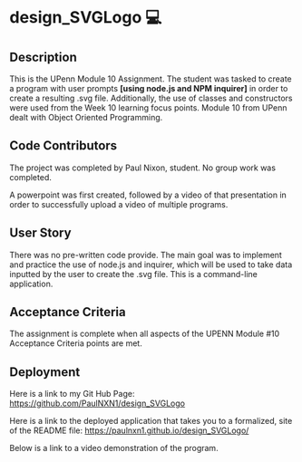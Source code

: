 # design_SVGLogo 💻

## Description
This is the UPenn Module 10 Assignment.  The student was tasked to create a program with user prompts **[using node.js and NPM inquirer]** in order to create a resulting .svg file.  Additionally, the use of classes and constructors were used from the Week 10 learning focus points.  Module 10 from UPenn dealt with Object Oriented Programming.  


## Code Contributors
The project was completed by Paul Nixon, student. No group work was completed.

A powerpoint was first created, followed by a video of that presentation in order to successfully upload a video of multiple programs.  


## User Story
There was no pre-written code provide.   The main goal was to implement and practice the use of node.js and inquirer, which will be used to take data inputted by the user to create the .svg file.  This is a command-line application.  


## Acceptance Criteria
The assignment is complete when all aspects of the UPENN Module #10 Acceptance Criteria points are met. 


## Deployment

Here is a link to my Git Hub Page: 
https://github.com/PaulNXN1/design_SVGLogo

Here is a link to the deployed application that takes you to a formalized, site of the README file: 
https://paulnxn1.github.io/design_SVGLogo/


Below is a link to a video demonstration of the program.  

